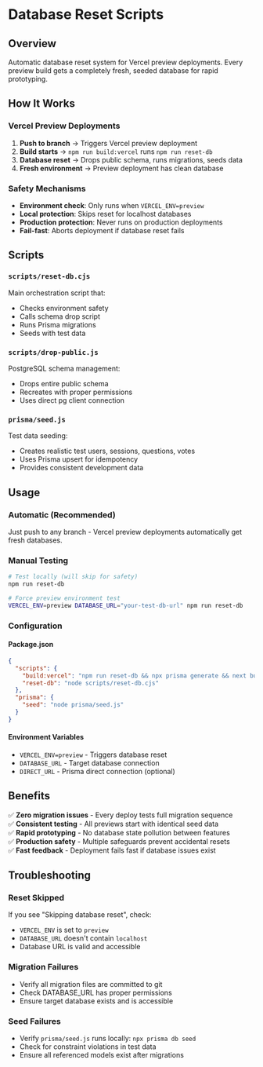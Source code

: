 # Database Reset Scripts

## Overview

Automatic database reset system for Vercel preview deployments. Every preview build gets a completely fresh, seeded database for rapid prototyping.

## How It Works

### Vercel Preview Deployments
1. **Push to branch** → Triggers Vercel preview deployment  
2. **Build starts** → `npm run build:vercel` runs `npm run reset-db`
3. **Database reset** → Drops public schema, runs migrations, seeds data
4. **Fresh environment** → Preview deployment has clean database

### Safety Mechanisms
- **Environment check**: Only runs when `VERCEL_ENV=preview`
- **Local protection**: Skips reset for localhost databases
- **Production protection**: Never runs on production deployments
- **Fail-fast**: Aborts deployment if database reset fails

## Scripts

### `scripts/reset-db.cjs`
Main orchestration script that:
- Checks environment safety
- Calls schema drop script
- Runs Prisma migrations
- Seeds with test data

### `scripts/drop-public.js`
PostgreSQL schema management:
- Drops entire public schema
- Recreates with proper permissions
- Uses direct pg client connection

### `prisma/seed.js`
Test data seeding:
- Creates realistic test users, sessions, questions, votes
- Uses Prisma upsert for idempotency
- Provides consistent development data

## Usage

### Automatic (Recommended)
Just push to any branch - Vercel preview deployments automatically get fresh databases.

### Manual Testing
```bash
# Test locally (will skip for safety)
npm run reset-db

# Force preview environment test
VERCEL_ENV=preview DATABASE_URL="your-test-db-url" npm run reset-db
```

### Configuration

#### Package.json
```json
{
  "scripts": {
    "build:vercel": "npm run reset-db && npx prisma generate && next build",
    "reset-db": "node scripts/reset-db.cjs"
  },
  "prisma": {
    "seed": "node prisma/seed.js"
  }
}
```

#### Environment Variables
- `VERCEL_ENV=preview` - Triggers database reset
- `DATABASE_URL` - Target database connection
- `DIRECT_URL` - Prisma direct connection (optional)

## Benefits

✅ **Zero migration issues** - Every deploy tests full migration sequence  
✅ **Consistent testing** - All previews start with identical seed data  
✅ **Rapid prototyping** - No database state pollution between features  
✅ **Production safety** - Multiple safeguards prevent accidental resets  
✅ **Fast feedback** - Deployment fails fast if database issues exist

## Troubleshooting

### Reset Skipped
If you see "Skipping database reset", check:
- `VERCEL_ENV` is set to `preview`
- `DATABASE_URL` doesn't contain `localhost`
- Database URL is valid and accessible

### Migration Failures
- Verify all migration files are committed to git
- Check DATABASE_URL has proper permissions
- Ensure target database exists and is accessible

### Seed Failures
- Verify `prisma/seed.js` runs locally: `npx prisma db seed`
- Check for constraint violations in test data
- Ensure all referenced models exist after migrations